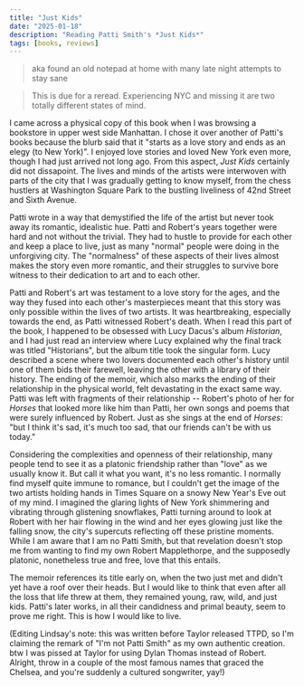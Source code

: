 ```yaml
---
title: "Just Kids"
date: "2025-01-18"
description: "Reading Patti Smith's *Just Kids*"
tags: [books, reviews]
---
```


> aka found an old notepad at home with many late night attempts to stay sane

> This is due for a reread. Experiencing NYC and missing it are two totally different states of mind.

I came across a physical copy of this book when I was browsing a bookstore in upper west side Manhattan. I chose it over another of Patti's books because the blurb said that it "starts as a love story and ends as an elegy (to New York)". I enjoyed love stories and loved New York even more, though I had just arrived not long ago. From this aspect, *Just Kids* certainly did not dissapoint. The lives and minds of the artists were interwoven with parts of the city that I was gradually getting to know myself, from the chess hustlers at Washington Square Park to the bustling liveliness of 42nd Street and Sixth Avenue.

Patti wrote in a way that demystified the life of the artist but never took away its romantic, idealistic hue. Patti and Robert's years together were hard and not without the trivial. They had to hustle to provide for each other and keep a place to live, just as many "normal" people were doing in the unforgiving city. The "normalness" of these aspects of their lives almost makes the story even more romantic, and their struggles to survive bore witness to their dedication to art and to each other.

Patti and Robert's art was testament to a love story for the ages, and the way they fused into each other's masterpieces meant that this story was only possible within the lives of two artists. It was heartbreaking, especially towards the end, as Patti witnessed Robert's death. When I read this part of the book, I happened to be obsessed with Lucy Dacus's album *Historian*, and I had just read an interview where Lucy explained why the final track was titled "Historians", but the album title took the singular form. Lucy described a scene where two lovers documented each other's history until one of them bids their farewell, leaving the other with a library of their history. The ending of the memoir, which also marks the ending of their relationship in the physical world, felt devastating in the exact same way. Patti was left with fragments of their relationship -- Robert's photo of her for *Horses* that looked more like him than Patti, her own songs and poems that were surely influenced by Robert. Just as she sings at the end of *Horses*: "but I think it's sad, it's much too sad, that our friends can't be with us today."

Considering the complexities and openness of their relationship, many people tend to see it as a platonic friendship rather than "love" as we usually know it. But call it what you want, it's no less romantic. I normally find myself quite immune to romance, but I couldn't get the image of the two artists holding hands in Times Square on a snowy New Year's Eve out of my mind. I imagined the glaring lights of New York shimmering and vibrating through glistening snowflakes, Patti turning around to look at Robert with her hair flowing in the wind and her eyes glowing just like the falling snow, the city's supercuts reflecting off these pristine moments. While I am aware that I am no Patti Smith, but that revelation doesn't stop me from wanting to find my own Robert Mapplethorpe, and the supposedly platonic, nonetheless true and free, love that this entails.

The memoir references its title early on, when the two just met and didn't yet have a roof over their heads. But I would like to think that even after all the loss that life threw at them, they remained young, raw, wild, and just kids. Patti's later works, in all their candidness and primal beauty, seem to prove me right. This is how I would like to live.

(Editing Lindsay's note: this was written before Taylor released TTPD, so I'm claiming the remark of "I'm not Patti Smith" as my own authentic creation. btw I was pissed at Taylor for using Dylan Thomas instead of Robert. Alright, throw in a couple of the most famous names that graced the Chelsea, and you're suddenly a cultured songwriter, yay!)
